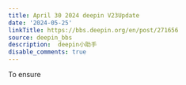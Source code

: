 ```yaml
---
title: April 30 2024 deepin V23Update
date: '2024-05-25'
linkTitle: https://bbs.deepin.org/en/post/271656
source: deepin_bbs
description:  deepin小助手 
disable_comments: true
---
```

To ensure 

